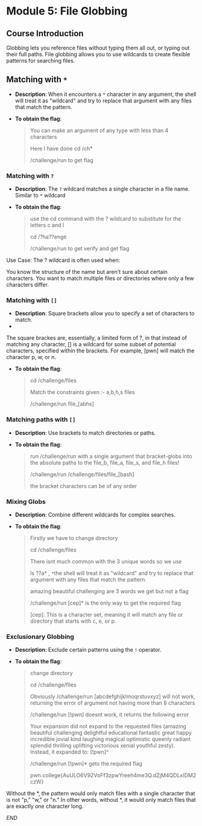 # Module 5: File Globbing

## Course Introduction
Globbing lets you reference files without typing them all out, or typing out their full paths. File globbing allows you to use wildcards to create flexible patterns for searching files.

## Matching with `*`
- **Description**: When it encounters a `*` character in any argument, the shell will treat it as "wildcard" and try to replace that argument with any files that match the pattern.

- **To obtain the flag**:
  > You can make an argument of any type with less than 4 characters
  > 
  > Here I have done cd /ch*
  > 
  > /challenge/run to get flag
  
### Matching with `?`
- **Description**: The `?` wildcard matches a single character in a file name. Similar to `*`  wildcard 

- **To obtain the flag**:
  > use the cd command with the ? wildcard to substitute for the letters c and l
  > 
  > cd /?ha??enge
  > 
  > /challenge/run to get verify and get flag

Use Case:
The ? wildcard is often used when:

You know the structure of the name but aren't sure about certain characters.
You want to match multiple files or directories where only a few characters differ.

###  Matching with `[]`
- **Description**: Square brackets allow you to specify a set of characters to match.
- 
The square brackes are, essentially, a limited form of ?, in that instead of matching any character, [] is a wildcard for some subset of potential characters, specified within the brackets. For example, [pwn] will match the character p, w, or n.

- **To obtain the flag**:
  > cd /challenge/files
  > 
  > Match the constraints given :- a,b,h,s files
  > 
  > /challenge/run file_[abhs]


### Matching paths with `[]`
- **Description**: Use brackets to match directories or paths.
  
- **To obtain the flag**:
  >run /challenge/run with a single argument that bracket-globs into the absolute paths to the    file_b, file_a, file_s, and file_h files!
  >
  > /challenge/run /challenge/files/file_[bash]
  >
  > the bracket characters can be of any order

### Mixing Globs
- **Description**: Combine different wildcards for complex searches.
   
- **To obtain the flag**:
  > Firstly we have to change directory
  > 
  > cd /challenge/files
  > 
  > There isnt much common with the 3 unique words so we use
  > 
  > ls ??a*  , `*`the shell will treat it as "wildcard" and try to replace that argument with any files that match the pattern.
  > 
  > amazing  beautiful  challenging are 3 words we get but not a flag
  > 
  > /challenge/run [cep]* is the only way to get the required flag
  > 
  > [cep]: This is a character set, meaning it will match any file or directory that starts with c, e, or p.

### Exclusionary Globbing
- **Description**: Exclude certain patterns using the `!` operator.

- **To obtain the flag**:
  > change directory
  > 
  > cd /challenge/files
  > 
  > Obviously /challenge/run [abcdefghijklmoqrstuvxyz] will not work, returning the error of argument not having more than 8 characters
  > 
  > /challenge/run [!pwn] doesnt work, it returns the following error
  >
  > Your expansion did not expand to the requested files (amazing beautiful 
challenging delightful educational fantastic great happy incredible jovial kind 
laughing magical optimistic queenly radiant splendid thrilling uplifting 
victorious xenial youthful zesty).
Instead, it expanded to:
[!pwn]^
  > 
  > /challenge/run [!pwn]* gets the required flag
  > 
  > pwn.college{AuULO6V92VoFf3zpwYreeh4me3Q.dZjM4QDLxIDM2czW}

 Without the *, the pattern would only match files with a single character that is not "p," "w," or "n." In other words, without *, it would only match files that are exactly one character long.

_END_
